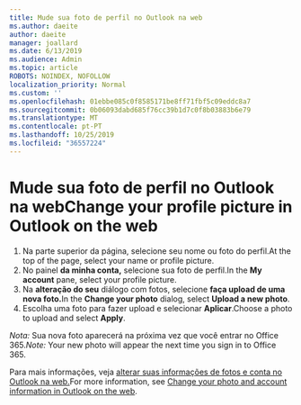 ```yaml
---
title: Mude sua foto de perfil no Outlook na web
ms.author: daeite
author: daeite
manager: joallard
ms.date: 6/13/2019
ms.audience: Admin
ms.topic: article
ROBOTS: NOINDEX, NOFOLLOW
localization_priority: Normal
ms.custom: ''
ms.openlocfilehash: 01ebbe085c0f8585171be8ff71fbf5c09eddc8a7
ms.sourcegitcommit: 0b06093dabd685f76cc39b1d7c0f8b03883b6e79
ms.translationtype: MT
ms.contentlocale: pt-PT
ms.lasthandoff: 10/25/2019
ms.locfileid: "36557224"
---
```

# <a name="change-your-profile-picture-in-outlook-on-the-web"></a><span data-ttu-id="e15a7-102">Mude sua foto de perfil no Outlook na web</span><span class="sxs-lookup"><span data-stu-id="e15a7-102">Change your profile picture in Outlook on the web</span></span>

1. <span data-ttu-id="e15a7-103">Na parte superior da página, selecione seu nome ou foto do perfil.</span><span class="sxs-lookup"><span data-stu-id="e15a7-103">At the top of the page, select your name or profile picture.</span></span>
1. <span data-ttu-id="e15a7-104">No painel **da minha conta,** selecione sua foto de perfil.</span><span class="sxs-lookup"><span data-stu-id="e15a7-104">In the **My account** pane, select your profile picture.</span></span>
1. <span data-ttu-id="e15a7-105">Na **alteração do seu** diálogo com fotos, selecione **faça upload de uma nova foto.**</span><span class="sxs-lookup"><span data-stu-id="e15a7-105">In the **Change your photo** dialog, select **Upload a new photo**.</span></span>
1. <span data-ttu-id="e15a7-106">Escolha uma foto para fazer upload e selecionar **Aplicar**.</span><span class="sxs-lookup"><span data-stu-id="e15a7-106">Choose a photo to upload and select **Apply**.</span></span>

<span data-ttu-id="e15a7-107">*Nota:* Sua nova foto aparecerá na próxima vez que você entrar no Office 365.</span><span class="sxs-lookup"><span data-stu-id="e15a7-107">*Note:* Your new photo will appear the next time you sign in to Office 365.</span></span>

<span data-ttu-id="e15a7-108">Para mais informações, veja [alterar suas informações de fotos e conta no Outlook na web.](https://support.office.com/article/b2dbb289-851d-4bed-93c3-3e136f5659ec)</span><span class="sxs-lookup"><span data-stu-id="e15a7-108">For more information, see [Change your photo and account information in Outlook on the web](https://support.office.com/article/b2dbb289-851d-4bed-93c3-3e136f5659ec).</span></span>